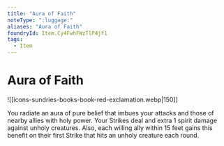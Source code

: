 ```yaml
---
title: "Aura of Faith"
noteType: ":luggage:"
aliases: "Aura of Faith"
foundryId: Item.Cy4FwhFWzTlP4jf1
tags:
  - Item
---
```


# Aura of Faith
![[icons-sundries-books-book-red-exclamation.webp|150]]

You radiate an aura of pure belief that imbues your attacks and those of nearby allies with holy power. Your Strikes deal and extra 1 spirit damage against unholy creatures. Also, each willing ally within 15 feet gains this benefit on their first Strike that hits an unholy creature each round.


